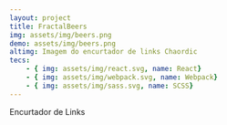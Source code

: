 ```yaml
---
layout: project
title: FractalBeers
img: assets/img/beers.png
demo: assets/img/beers.png
altimg: Imagem do encurtador de links Chaordic
tecs: 
    - { img: assets/img/react.svg, name: React}
    - { img: assets/img/webpack.svg, name: Webpack}
    - { img: assets/img/sass.svg, name: SCSS}
---
```

Encurtador de Links